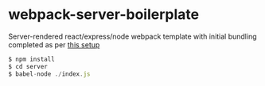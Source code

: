 # webpack-server-boilerplate
Server-rendered react/express/node webpack template with initial bundling completed as per [this setup](http://spraso.com/going-isomorphic-with-express-and-react-js/#comment-11)

```javascript
$ npm install
$ cd server
$ babel-node ./index.js
```


